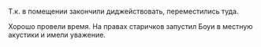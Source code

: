 Т.к. в помещении закончили диджействовать, переместились туда.

Хорошо провели время. На правах старичков запустил Боуи в местную акустики и имели уважение.